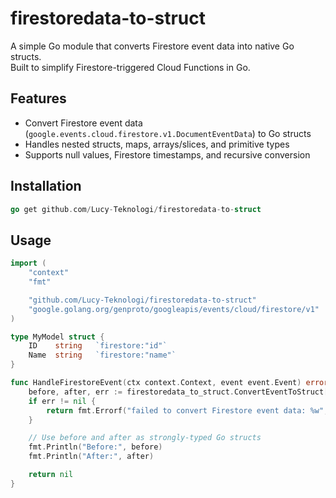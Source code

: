 # firestoredata-to-struct

A simple Go module that converts Firestore event data into native Go structs.  
Built to simplify Firestore-triggered Cloud Functions in Go.

## Features

- Convert Firestore event data (`google.events.cloud.firestore.v1.DocumentEventData`) to Go structs
- Handles nested structs, maps, arrays/slices, and primitive types
- Supports null values, Firestore timestamps, and recursive conversion

## Installation

```go
go get github.com/Lucy-Teknologi/firestoredata-to-struct
```

## Usage

```go
import (
	"context"
	"fmt"

	"github.com/Lucy-Teknologi/firestoredata-to-struct"
	"google.golang.org/genproto/googleapis/events/cloud/firestore/v1"
)

type MyModel struct {
	ID    string   `firestore:"id"`
	Name  string   `firestore:"name"`
}

func HandleFirestoreEvent(ctx context.Context, event event.Event) error {
	before, after, err := firestoredata_to_struct.ConvertEventToStruct[MyModel](ctx, event)
	if err != nil {
		return fmt.Errorf("failed to convert Firestore event data: %w", err)
	}

	// Use before and after as strongly-typed Go structs
	fmt.Println("Before:", before)
	fmt.Println("After:", after)

	return nil
}

```
